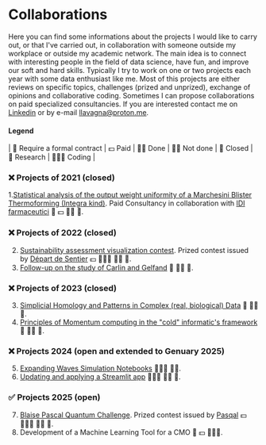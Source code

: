 # Collaborations
Here you can find some informations about the projects I would like to carry out, or that I've carried out, in collaboration with someone outside my workplace or outside my academic network. The main idea is to connect with interesting people in the field of data science, have fun, and improve our soft and hard skills. Typically I try to work on one or two projects each year with some data enthusiast like me. Most of this projects are either reviews on specific topics, challenges (prized and unprized), exchange of opinions and collaborative coding. Sometimes I can propose collaborations on paid specialized consultancies. If you are interested contact me on [Linkedin](https://www.linkedin.com/in/leonardo-lavagna-0675a81a2/) or by e-mail llavagna@proton.me.

#### Legend
| 💼 Require a formal contract | 💵 Paid | 👍🏻 Done | 👎🏻 Not done | 🚫 Closed | 🔎 Research | 🧑🏻‍💻 Coding |


### ❌ Projects of 2021 (closed)
1.[Statistical analysis of the output weight uniformity of a Marchesini Blister Thermoforming (Integra kind)](https://www.marchesini.com/it/blister-thermoforming). Paid Consultancy in collaboration with [IDI farmaceutici](https://www.idifarmaceutici.com/) 💼 💵 👍🏻 🚫.

### ❌ Projects of 2022 (closed)
2. [Sustainability assessment visualization contest](https://github.com/Depart-de-Sentier/visualization-contest-2022). Prized contest issued by [Départ de Sentier](https://www.d-d-s.ch/) 💵 🧑🏻‍💻 👍🏻 🚫.
3. [Follow-up on the study of Carlin and Gelfand](https://link.springer.com/article/10.1007/BF01889986) 🔎 👍🏻 🚫.

### ❌ Projects of 2023 (closed)
3. [Simplicial Homology and Patterns in Complex (real, biological) Data](https://www.scientificamerican.com/article/how-squishy-math-is-revealing-doughnuts-in-the-brain/) 🔎 👎🏻 🚫.
4. [Principles of Momentum computing in the "cold" informatic's framework](https://www.scientificamerican.com/article/lsquo-momentum-computing-rsquo-pushes-technology-rsquo-s-thermodynamic-limits/) 🔎 👎🏻 🚫.

### ❌ Projects 2024 (open and extended to Genuary 2025)
5. [Expanding Waves Simulation Notebooks](https://github.com/leonardoLavagna/Waves-Simulation) 🧑🏻‍💻 👎🏻.
6. [Updating and applying a Streamlit app](https://github.com/leonardoLavagna/molecule_solubility_prediction_app) 🧑🏻‍💻 👍🏻 🚫.

### ✅ Projects 2025 (open)
7. [Blaise Pascal Quantum Challenge](https://www.agorize.com/en/challenges/blaisepascalquantumchallenge2025?lang=en). Prized contest issued by [Pasqal](https://www.pasqal.com/]) 💵 🧑🏻‍💻 👎🏻 🚫.
8. Development of a Machine Learning Tool for a CMO 💼 💵 🧑🏻‍💻.
